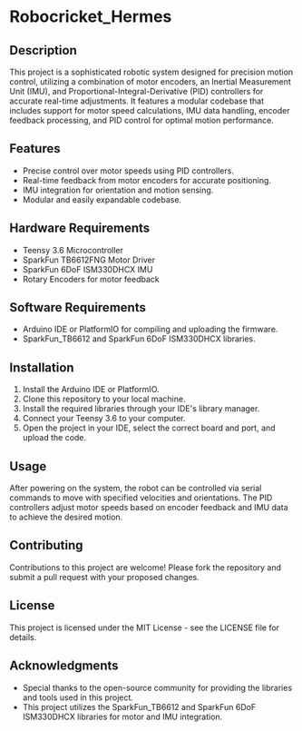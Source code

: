 # Robocricket_Hermes

## Description
This project is a sophisticated robotic system designed for precision motion control, utilizing a combination of motor encoders, an Inertial Measurement Unit (IMU), and Proportional-Integral-Derivative (PID) controllers for accurate real-time adjustments. It features a modular codebase that includes support for motor speed calculations, IMU data handling, encoder feedback processing, and PID control for optimal motion performance.

## Features
- Precise control over motor speeds using PID controllers.
- Real-time feedback from motor encoders for accurate positioning.
- IMU integration for orientation and motion sensing.
- Modular and easily expandable codebase.

## Hardware Requirements
- Teensy 3.6 Microcontroller
- SparkFun TB6612FNG Motor Driver
- SparkFun 6DoF ISM330DHCX IMU
- Rotary Encoders for motor feedback

## Software Requirements
- Arduino IDE or PlatformIO for compiling and uploading the firmware.
- SparkFun_TB6612 and SparkFun 6DoF ISM330DHCX libraries.

## Installation
1. Install the Arduino IDE or PlatformIO.
2. Clone this repository to your local machine.
3. Install the required libraries through your IDE's library manager.
4. Connect your Teensy 3.6 to your computer.
5. Open the project in your IDE, select the correct board and port, and upload the code.

## Usage
After powering on the system, the robot can be controlled via serial commands to move with specified velocities and orientations. The PID controllers adjust motor speeds based on encoder feedback and IMU data to achieve the desired motion.

## Contributing
Contributions to this project are welcome! Please fork the repository and submit a pull request with your proposed changes.

## License
This project is licensed under the MIT License - see the LICENSE file for details.

## Acknowledgments
- Special thanks to the open-source community for providing the libraries and tools used in this project.
- This project utilizes the SparkFun_TB6612 and SparkFun 6DoF ISM330DHCX libraries for motor and IMU integration.
